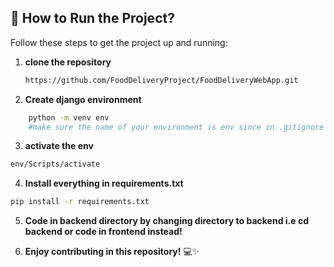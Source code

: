 ## 🚀 How to Run the Project?

Follow these steps to get the project up and running:

1. **clone the repository**
   ```bash
   https://github.com/FoodDeliveryProject/FoodDeliveryWebApp.git
   ```
2. **Create django environment**
```bash
    python -m venv env
    #make sure the name of your environment is env since in .gitignore it env
```
3. **activate the env**
```bash
env/Scripts/activate
  ```
4. **Install everything in requirements.txt**
```bash
pip install -r requirements.txt
```
5. **Code in backend directory by changing directory to backend i.e cd backend or code in frontend instead!**

6. **Enjoy contributing in this repository!**  💻✨  

